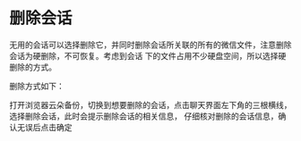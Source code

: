 # 删除会话

无用的会话可以选择删除它，并同时删除会话所关联的所有的微信文件，注意删除会话为硬删除，不可恢复。考虑到会话
下的文件占用不少硬盘空间，所以选择硬删除的方式。

删除方式如下：

打开浏览器云朵备份，切换到想要删除的会话，点击聊天界面左下角的三根横线，选择删除会话，此时会提示删除会话的相关信息，
仔细核对删除的会话信息，确认无误后点击确定


